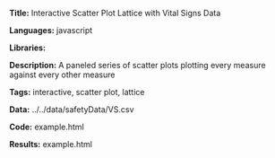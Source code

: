 **Title:** Interactive Scatter Plot Lattice with Vital Signs Data

**Languages:** javascript

**Libraries:**

**Description:** A paneled series of scatter plots plotting every measure against every other measure

**Tags:** interactive, scatter plot, lattice

**Data:** ../../data/safetyData/VS.csv

**Code:** example.html

**Results:** example.html

[comment]: <> (---END OF HEADER---)

